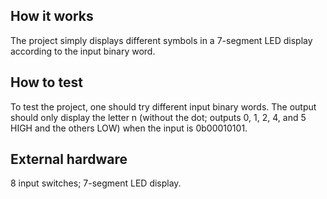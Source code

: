<!---

This file is used to generate your project datasheet. Please fill in the information below and delete any unused
sections.

You can also include images in this folder and reference them in the markdown. Each image must be less than
512 kb in size, and the combined size of all images must be less than 1 MB.
-->

## How it works

The project simply displays different symbols in a 7-segment LED display according to the input binary word.

## How to test

To test the project, one should try different input binary words. The output should only display the letter n (without the dot; outputs 0, 1, 2, 4, and 5 HIGH and the others LOW) when the input is 0b00010101.

## External hardware

8 input switches;
7-segment LED display.
